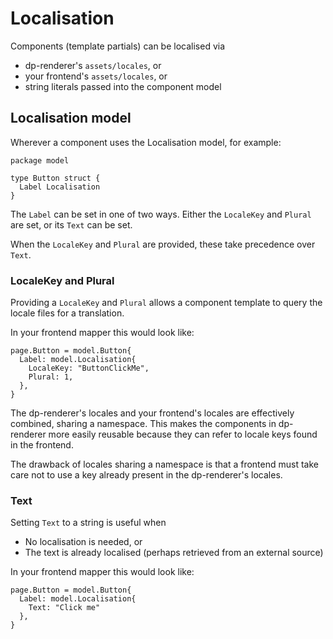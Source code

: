 # Localisation

Components (template partials) can be localised via
- dp-renderer's `assets/locales`, or
- your frontend's `assets/locales`, or
- string literals passed into the component model

## Localisation model

Wherever a component uses the Localisation model, for example:

```
package model

type Button struct {
  Label Localisation
}
```

The `Label` can be set in one of two ways. Either the `LocaleKey` and `Plural`
are set, or its `Text` can be set.

When the `LocaleKey` and `Plural` are provided, these take precedence over
`Text`.

### LocaleKey and Plural

Providing a `LocaleKey` and `Plural` allows a component template to query the
locale files for a translation.

In your frontend mapper this would look like:

```
page.Button = model.Button{
  Label: model.Localisation{
    LocaleKey: "ButtonClickMe",
    Plural: 1,
  },
}
```

The dp-renderer's locales and your frontend's locales are effectively combined,
sharing a namespace. This makes the components in dp-renderer more easily
reusable because they can refer to locale keys found in the frontend.

The drawback of locales sharing a namespace is that a frontend must take care
not to use a key already present in the dp-renderer's locales.

### Text

Setting `Text` to a string is useful when
- No localisation is needed, or
- The text is already localised (perhaps retrieved from an external source)

In your frontend mapper this would look like:

```
page.Button = model.Button{
  Label: model.Localisation{
    Text: "Click me"
  },
}
```
